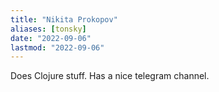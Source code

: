 ```yaml
---
title: "Nikita Prokopov"
aliases: [tonsky]
date: "2022-09-06"
lastmod: "2022-09-06"
---
```


Does Clojure stuff. Has a nice telegram channel.
